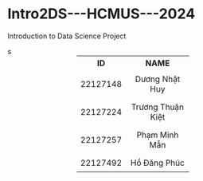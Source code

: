 # Intro2DS---HCMUS---2024
Introduction to Data Science Project
<style>
  table {
    margin: auto;
    width: 45%; /* Adjust the width as needed */
  }
  td {
    text-align: center;
    padding: 8px; /* Adding padding for better readability */
  }
  th
  {
    text-align: center;
  }
</style>

<table>
    <tr>
        <th> ID </th>
        <th> NAME </th>
    </tr>
    <tr>
        <td>22127148</td>
        <td>Dương Nhật Huy</td>
    </tr>
    <tr>
        <td>22127224</td>
        <td>Trương Thuận Kiệt</td>
    </tr>
    <tr>
        <td>22127257</td>
        <td>Phạm Minh Mẫn</td>
    </tr>
    <tr>
        <td>22127492</td>
        <td>Hồ Đăng Phúc</td>
    </tr>s